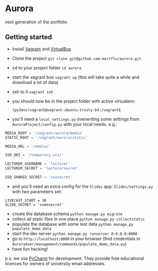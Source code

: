 # Aurora

next generation of the portfolio

## Getting started

- Install [Vagrant](https://www.vagrantup.com/) and [VirtualBox](https://www.virtualbox.org/)
- Clone the project `git clone git@github.com:martflu/aurora.git`
- cd to your project folder `cd aurora`
- start the vagrant box `vagrant up` (this will take quite a while and download a lot of data)
- ssh to it `vagrant ssh`
- you should now be in the project folder with active virtualenv:

  `(py3env)vagrant@vagrant-ubuntu-trusty-64:/vagrant$`
- you'll need a `local_settings.py` overwriting some settings from `AuroraProject/config.py` with your local needs. e.g.:

```python
MEDIA_ROOT = '/vagrant/aurora/media'
STATIC_ROOT = '/vagrant/aurora/static'

MEDIA_URL = '/media/'

SSO_URI = '/temporary_uri/'

LECTURER_USERNAME = 'lecturer'
LECTURER_SECRET = 'lecturersecret'

SSO_SHARED_SECRET = 'ssosecret'
```

- and you'll need an extra config for the `Slides` app: `Slides/settings.py` with two parameters set:

```
LIVECAST_START = 30
SLIDE_SECRET = 'somesecret'
```
- create the database schema `python manage.py migrate`
- collect all static files in one place `python manage.py collectstatic`
- populate the database with some test data `python manage.py populate_demo_data`
- start the dev server `python manage.py runserver 0.0.0.0:8000`
- go to `http://localhost:8000` in your browser (find credentials in `AuroraUser/management/commands/populate_demo_data.py`)
- have fun hacking!

p.s. we use [PyCharm](https://www.jetbrains.com/pycharm/) for development. They provide free educational licences for owners of university email addresses.
